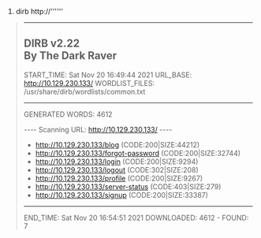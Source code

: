 1. dirb http://'''<ip address>'''
>-----------------
>DIRB v2.22    
>By The Dark Raver
>-----------------
>
>START_TIME: Sat Nov 20 16:49:44 2021
>URL_BASE: http://10.129.230.133/
>WORDLIST_FILES: /usr/share/dirb/wordlists/common.txt
>
>-----------------
>
>GENERATED WORDS: 4612                                                          
>
>---- Scanning URL: http://10.129.230.133/ ----
>+ http://10.129.230.133/blog (CODE:200|SIZE:44212)                                                    
>+ http://10.129.230.133/forgot-password (CODE:200|SIZE:32744)                                         
>+ http://10.129.230.133/login (CODE:200|SIZE:9294)                                                    
>+ http://10.129.230.133/logout (CODE:302|SIZE:208)                                                    
>+ http://10.129.230.133/profile (CODE:200|SIZE:9267)                                                  
>+ http://10.129.230.133/server-status (CODE:403|SIZE:279)                                             
>+ http://10.129.230.133/signup (CODE:200|SIZE:33387)                                                  
>                                                                                                      
>-----------------
>END_TIME: Sat Nov 20 16:54:51 2021
>DOWNLOADED: 4612 - FOUND: 7
